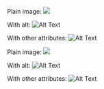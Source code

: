Plain image: ![](https://base.url/image.png)

With alt: ![Alt Text](https://base.url/image.png)

With other attributes: ![Alt Text](https://base.url/image.png)

<p>
  Plain image: <img src="https://base.url/image.png" />
</p>

<p>
  With alt: <img alt="Alt Text" src="https://base.url/image.png" />
</p>

<p>
  With other attributes: <img alt="Alt Text" src="https://base.url/image.png" />
</p>